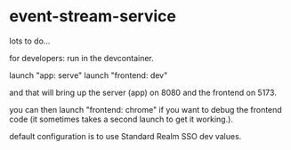 # event-stream-service

lots to do...

for developers: run in the devcontainer.

launch "app: serve"
launch "frontend: dev"

and that will bring up the server (app) on 8080 and the frontend on 5173.

you can then launch "frontend: chrome" if you want to debug the frontend code (it sometimes takes a second launch to get it working.).

default configuration is to use Standard Realm SSO dev values.
